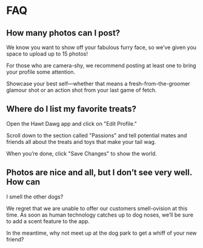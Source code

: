 # FAQ

## How many photos can I post?

We know you want to show off your fabulous furry face, so we’ve given you
space to upload up to 15 photos!

For those who are camera-shy, we recommend posting at least one to bring
your profile some attention.

Showcase your best self—whether that means a fresh-from-the-groomer glamour
shot or an action shot from your last game of fetch.

## Where do I list my favorite treats?

Open the Hawt Dawg app and click on "Edit Profile."

Scroll down to the section called "Passions" and tell
potential mates and friends all about the treats and toys
that make your tail wag.

When you’re done, click "Save Changes" to show the world.

## Photos are nice and all, but I don’t see very well. How can

I smell the other dogs?

We regret that we are unable to offer our customers smell-ovision at this time.
As soon as human technology catches up to dog noses, we’ll be
sure to add a scent feature to the app.

In the meantime, why not meet up at the dog park to get a whiff
of your new friend?